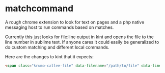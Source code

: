 matchcommand
============

A rough chrome extension to look for text on pages and a php native messaging host to run commands based on matches.

Currently this just looks for file:line output in kint and opens the file to the line number in sublime text.
If anyone cares it could easily be generalized to do custom matching and different local commands.

Here are the changes to kint that it expects:
```html
<span class="krumo-callee-file" data-filename="/path/to/file" data-linenumber="linenumber">kint shortened filename</span>
```
